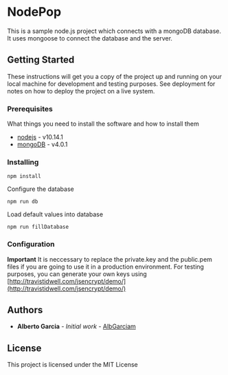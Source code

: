   
# NodePop

This is a sample node.js project which connects with a mongoDB database. It uses mongoose to connect the database and the server.

## Getting Started

These instructions will get you a copy of the project up and running on your local machine for development and testing purposes. See deployment for notes on how to deploy the project on a live system.

### Prerequisites

What things you need to install the software and how to install them
* [nodejs](https://nodejs.org/es) - v10.14.1
* [mongoDB](https://docs.mongodb.com/manual/installation) - v4.0.1


### Installing

```
npm install
```
Configure the database
```
npm run db
```
Load default values into database
```
npm run fillDatabase
```

### Configuration
**Important** It is neccessary to replace the private.key and the public.pem files if you are going to use it in a production environment. For testing purposes, you can generate your own keys using [http://travistidwell.com/jsencrypt/demo/](http://travistidwell.com/jsencrypt/demo/)

## Authors

* **Alberto Garcia** - *Initial work* - [AlbGarciam](https://github.com/AlbGarciam)

## License

This project is licensed under the MIT License
